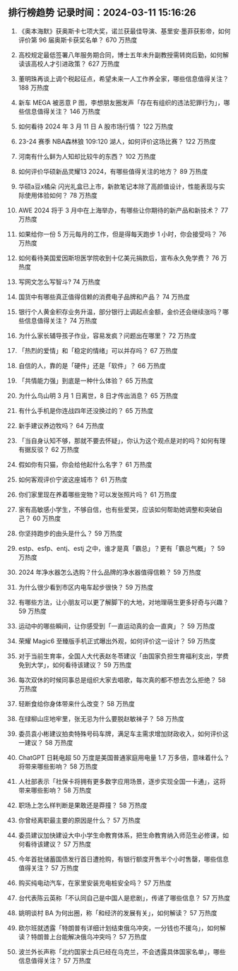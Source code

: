 
## 排行榜趋势 记录时间：2024-03-11 15:16:26
  
  1. 《奥本海默》获奥斯卡七项大奖，诺兰获最佳导演、基里安·墨菲获影帝，如何评价第 96 届奥斯卡获奖名单？ 670 万热度
    
  2. 高校规定最低签署八年服务期合同，博士五年未升副教授需转岗后勤，如何解读该高校人才引进政策？ 627 万热度
    
  3. 董明珠再谈上调个税起征点，希望未来一人工作养全家，哪些信息值得关注？ 188 万热度
    
  4. 新车 MEGA 被恶意 P 图，李想朋友圈发声「存在有组织的违法犯罪行为」，哪些信息值得关注？ 146 万热度
    
  5. 如何看待 2024 年 3 月 11 日 A 股市场行情？ 122 万热度
    
  6. 23-24 赛季 NBA森林狼 109:120 湖人，如何评价这场比赛？ 122 万热度
    
  7. 河南有什么鲜为人知却比较牛的东西？ 102 万热度
    
  8. 如何评价华硕新品灵耀13 2024，有哪些值得关注的地方？ 89 万热度
    
  9. 华硕a豆x橘朵 闪光礼盒已上市，新款笔记本除了高颜值设计，性能表现与实际使用体验如何？ 78 万热度
    
  10. AWE 2024 将于 3 月中在上海举办，有哪些让你期待的新产品和新技术？ 77 万热度
    
  11. 如果给你一份 5 万元每月的工作，但是得每天跑步 1 小时，你会接受吗？ 76 万热度
    
  12. 如何看待美国爱因斯坦医学院收到十亿美元捐款后，宣布永久免学费？ 76 万热度
    
  13. 写网文怎么写智斗? 74 万热度
    
  14. 国货中有哪些真正值得信赖的消费电子品牌和产品？ 74 万热度
    
  15. 银行个人黄金积存业务升温，部分银行上调起点金额，金价还会继续涨吗？哪些信息值得关注？ 74 万热度
    
  16. 为什么家长辅导孩子作业，容易发疯？问题出在哪里？ 72 万热度
    
  17. 「热烈的爱情」和「稳定的情绪」可以并存吗？ 67 万热度
    
  18. 自信的人，靠的是「硬件」还是「软件」？ 66 万热度
    
  19. 「共情能力强」到底是一种什么体验？ 65 万热度
    
  20. 为什么鸟山明 3 月 1 日离世，8 日才传出消息？ 65 万热度
    
  21. 有什么手机是你连战四年还没换过的？ 65 万热度
    
  22. 新手建议养边牧吗？ 64 万热度
    
  23. 「当自身认知不够，那就不要去怀疑」，你认为这个观点是对的吗？如何有理有据反驳？ 62 万热度
    
  24. 假如你有只猫，你会给他起什么名字？ 61 万热度
    
  25. 如何客观评价宁波这座城市？ 61 万热度
    
  26. 你们家里现在养着哪些宠物？可以发张照片吗？ 61 万热度
    
  27. 家有高敏感小学生，不够自信，也有些爱哭，应该如何帮助她调整和突破自己？ 60 万热度
    
  28. 你坚持跑步的由头是什么？ 59 万热度
    
  29. estp、esfp、entj、estj 之中，谁才是真「霸总」？更有「霸总气概」？ 59 万热度
    
  30. 2024 年净水器怎么选购？什么品牌的净水器值得信赖？ 59 万热度
    
  31. 为什么很少看到市区内电车起步很快？ 59 万热度
    
  32. 有哪些方法，让小朋友可以更了解脚下的大地，对地理萌生更多好奇与兴趣？ 59 万热度
    
  33. 运动中的哪些瞬间，让你感受到「一直运动真的会一直爽」？ 59 万热度
    
  34. 荣耀 Magic6 至臻版手机正式曝出外观，如何评价这一设计？ 59 万热度
    
  35. 对于当前生育率，全国人大代表赵冬苓建议「由国家负担生育福利支出，学费免到大学」，如何看待该建议？ 59 万热度
    
  36. 每次双休的时候同事总是组织大家去唱歌，每次真的都不想去怎么拒绝？ 58 万热度
    
  37. 轻断食给你身体带来什么改变？ 58 万热度
    
  38. 在绿柳山庄地牢里，张无忌为什么要脱赵敏袜子？ 58 万热度
    
  39. 委员袁小彬建议拍卖特殊号码车牌，满足车主需求增加财政收入，如何评价这一建议？ 58 万热度
    
  40. ChatGPT 日耗电超 50 万度是美国普通家庭用电量 1.7 万多倍，意味着什么？将带来哪些影响？ 58 万热度
    
  41. 人社部表示「社保卡将拥有更多数字应用场景，逐步实现全国一卡通」，这将带来哪些影响？ 58 万热度
    
  42. 职场上怎么样判断是果敢还是莽撞？ 58 万热度
    
  43. 你曾经离职最主要的原因是什么？ 57 万热度
    
  44. 委员建议加快建设大中小学生命教育体系，把生命教育纳入师范生必修课，如何看待该建议？ 57 万热度
    
  45. 今年首批储蓄国债发行首日遭抢购，有银行额度开售半个小时售罄，哪些信息值得关注？ 57 万热度
    
  46. 购买纯电动汽车，在家里安装充电桩安全吗？ 57 万热度
    
  47. 台代表陈云英称「不认同自己是中国人是悲剧」，传递了哪些信息？ 57 万热度
    
  48. 姚明谈村 BA 为何出圈，称「和经济的发展有关」，如何解读？ 57 万热度
    
  49. 欧尔班就透露「特朗普有详细计划结束俄乌冲突，一分钱也不援乌」，如何解读？特朗普上台能解决俄乌冲突吗？ 57 万热度
    
  50. 波兰外长声称「北约国家士兵已经在乌克兰，不会透露具体国家名单」，哪些信息值得关注？ 57 万热度
    